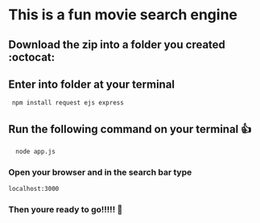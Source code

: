 #   This is a fun movie search engine
##  Download the zip into a folder you created    :octocat:
##  Enter into folder at your terminal
```bash
 npm install request ejs express
 ```
## Run the following command on your terminal :+1:
```bash
  node app.js
  ```
  ### Open your browser and in the search bar type 
  ```bash
  localhost:3000
  ```
  ### Then youre ready to go!!!!! :rocket:
  
